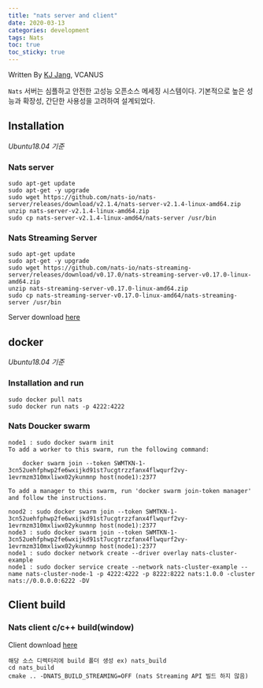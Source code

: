 ```yaml
---
title: "nats server and client"
date: 2020-03-13
categories: development
tags: Nats
toc: true
toc_sticky: true
---
```


Written By [KJ Jang](https://github.com/jjangchan), VCANUS

`Nats` 서버는 심플하고 안전한 고성능 오픈소스 메세징 시스템이다. 기본적으로 높은 성능과 확장성, 간단한 사용성을 고려하여 설계되었다.

## Installation
_Ubuntu18.04 기준_

### Nats server
```
sudo apt-get update
sudo apt-get -y upgrade
sudo wget https://github.com/nats-io/nats-server/releases/download/v2.1.4/nats-server-v2.1.4-linux-amd64.zip
unzip nats-server-v2.1.4-linux-amd64.zip
sudo cp nats-server-v2.1.4-linux-amd64/nats-server /usr/bin
```

### Nats Streaming Server
```
sudo apt-get update
sudo apt-get -y upgrade
sudo wget https://github.com/nats-io/nats-streaming-server/releases/download/v0.17.0/nats-streaming-server-v0.17.0-linux-amd64.zip
unzip nats-streaming-server-v0.17.0-linux-amd64.zip
sudo cp nats-streaming-server-v0.17.0-linux-amd64/nats-streaming-server /usr/bin
```
Server download [here](https://nats.io/download/)

## docker
_Ubuntu18.04 기준_
### Installation and run
```
sudo docker pull nats
sudo docker run nats -p 4222:4222
```

### Nats Doucker swarm
```
node1 : sudo docker swarm init
To add a worker to this swarm, run the following command:

    docker swarm join --token SWMTKN-1-3cn52uehfphwp2fe6wxijkd91st7ucgtrzzfanx4flwqurf2vy-1evrmzm310mxliwx02ykunmnp host(node1):2377

To add a manager to this swarm, run 'docker swarm join-token manager' and follow the instructions.

nood2 : sudo docker swarm join --token SWMTKN-1-3cn52uehfphwp2fe6wxijkd91st7ucgtrzzfanx4flwqurf2vy-1evrmzm310mxliwx02ykunmnp host(node1):2377
node3 : sudo docker swarm join --token SWMTKN-1-3cn52uehfphwp2fe6wxijkd91st7ucgtrzzfanx4flwqurf2vy-1evrmzm310mxliwx02ykunmnp host(node1):2377
node1 : sudo docker network create --driver overlay nats-cluster-example
node1 : sudo docker service create --network nats-cluster-example --name nats-cluster-node-1 -p 4222:4222 -p 8222:8222 nats:1.0.0 -cluster nats://0.0.0.0:6222 -DV
```
## Client build

### Nats client c/c++ build(window)
Client download [here](https://nats.io/download/nats-io/nats.c/)

```
해당 소스 디렉터리에 build 폴더 생성 ex) nats_build
cd nats_build
cmake .. -DNATS_BUILD_STREAMING=OFF (nats Streaming API 빌드 하지 않음)
```